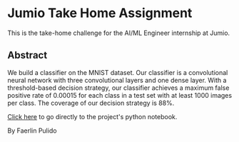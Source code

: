 # Jumio Take Home Assignment

This is the take-home challenge for the AI/ML Engineer internship at Jumio. 

## Abstract

We build a classifier on the MNIST dataset. Our classifier is a convolutional neural network with three convolutional layers and one dense layer. With a threshold-based decision strategy, our classifier achieves a maximum false positive rate of 0.00015 for each class in a test set with at least 1000 images per class. The coverage of our decision strategy is 88%.

[Click here](https://github.com/faerlinpulido/jumio_take_home_assignment/blob/master/jumio_assignment.ipynb) to go directly to the project's python notebook. 

By Faerlin Pulido

